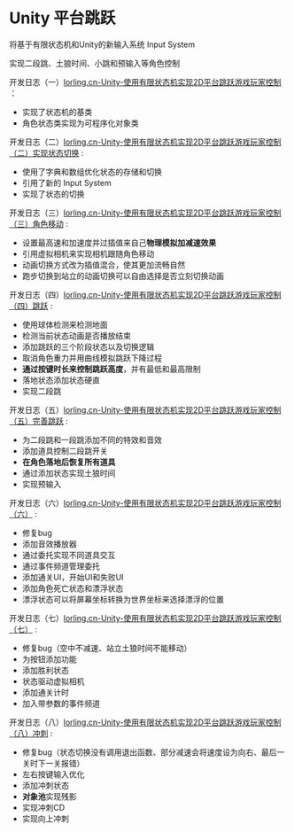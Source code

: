 # Unity 平台跳跃
将基于有限状态机和Unity的新输入系统 Input System

实现二段跳、土狼时间、小跳和预输入等角色控制

开发日志（一）[lorling.cn-Unity-使用有限状态机实现2D平台跳跃游戏玩家控制][1] ：
 - 实现了状态机的基类
 - 角色状态类实现为可程序化对象类

开发日志（二）[lorling.cn-Unity-使用有限状态机实现2D平台跳跃游戏玩家控制 （二）实现状态切换][2] :
 - 使用了字典和数组优化状态的存储和切换
 - 引用了新的 Input System
 - 实现了状态的切换

开发日志（三）[lorling.cn-Unity-使用有限状态机实现2D平台跳跃游戏玩家控制 （三）角色移动][3] :
 - 设置最高速和加速度并过插值来自己**物理模拟加减速效果**
 - 引用虚拟相机来实现相机跟随角色移动
 - 动画切换方式改为插值混合，使其更加流畅自然
 - 跑步切换到站立的动画切换可以自由选择是否立刻切换动画

开发日志（四）[lorling.cn-Unity-使用有限状态机实现2D平台跳跃游戏玩家控制 （四）跳跃][4] :
 - 使用球体检测来检测地面
 - 检测当前状态动画是否播放结束
 - 添加跳跃的三个阶段状态以及切换逻辑
 - 取消角色重力并用曲线模拟跳跃下降过程
 - **通过按键时长来控制跳跃高度**，并有最低和最高限制
 - 落地状态添加状态硬直
 - 实现二段跳

开发日志（五）[lorling.cn-Unity-使用有限状态机实现2D平台跳跃游戏玩家控制 （五）完善跳跃][5] :
 - 为二段跳和一段跳添加不同的特效和音效
 - 添加道具控制二段跳开关
 - **在角色落地后恢复所有道具**
 - 通过添加状态实现土狼时间
 - 实现预输入

开发日志（六）[lorling.cn-Unity-使用有限状态机实现2D平台跳跃游戏玩家控制 （六）][6] :
 - 修复bug
 - 添加音效播放器
 - 通过委托实现不同道具交互
 - 通过事件频道管理委托
 - 添加通关UI，开始UI和失败UI
 - 添加角色死亡状态和漂浮状态
 - 漂浮状态可以将屏幕坐标转换为世界坐标来选择漂浮的位置

开发日志（七）[lorling.cn-Unity-使用有限状态机实现2D平台跳跃游戏玩家控制 （七）][7] :
 - 修复bug（空中不减速、站立土狼时间不能移动）
 - 为按钮添加功能
 - 添加胜利状态
 - 状态驱动虚拟相机
 - 添加通关计时
 - 加入带参数的事件频道

开发日志（八）[lorling.cn-Unity-使用有限状态机实现2D平台跳跃游戏玩家控制 （八）冲刺][8] :
 - 修复bug（状态切换没有调用退出函数、部分减速会将速度设为向右、最后一关时下一关报错）
 - 左右按键输入优化
 - 添加冲刺状态
 - **对象池**实现残影
 - 实现冲刺CD
 - 实现向上冲刺

  [1]: http://lorling.cn/index.php/archives/436/
  [2]: http://lorling.cn/index.php/archives/444/
  [3]: http://lorling.cn/index.php/archives/448/
  [4]: http://lorling.cn/index.php/archives/452/
  [5]: http://lorling.cn/index.php/archives/460/
  [6]: http://lorling.cn/index.php/archives/467/
  [7]: http://lorling.cn/index.php/archives/476/
  [8]: http://lorling.cn/index.php/archives/480/
